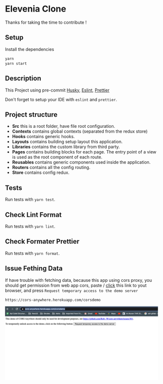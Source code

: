# Elevenia Clone

Thanks for taking the time to contribute !

## Setup

Install the dependencies

```shell
yarn
yarn start
```

## Description

This Project using pre-commit [Husky](https://typicode.github.io/husky/#/), [Eslint](https://eslint.org/docs/user-guide/getting-started), [Prettier](https://prettier.io/)

Don't forget to setup your IDE with `eslint` and `prettier`.

## Project structure

- **Src** this is a root folder, have file root configuration.
- **Contexts** contains global contexts (separated from the redux store)
- **Hooks** contains generic hooks.
- **Layouts** contains building setup layout this application.
- **Libraries** contains the custom library from third party.
- **Pages** contains building blocks for each page. The entry point of a view is used as the root component of each route.
- **Reusables** contains generic components used inside the application.
- **Routers** contains all the config routing.
- **Store** contains config redux.

## Tests

Run tests with `yarn test`.

## Check Lint Format

Run tests with `yarn lint`.

## Check Formater Prettier

Run tests with `yarn format`.

## Issue Fething Data

If have trouble with fetching data, because this app using cors proxy, you should get permission from web app cors, paste / [click](https://cors-anywhere.herokuapp.com/corsdemo) this link to yout browser, and press `Request temporary access to the demo server`

```
https://cors-anywhere.herokuapp.com/corsdemo
```

![Cors Permission](document/images/cors-permissions.png?raw=true 'Cors Permission')
